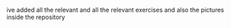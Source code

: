 ive added all the relevant and all the relevant exercises and also the pictures inside the repository
